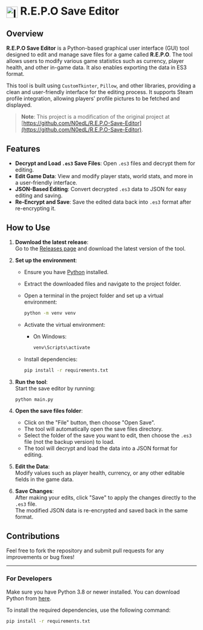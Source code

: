 # <img src="./icon.ico" alt="Icon" width="30" style="vertical-align: middle;"> R.E.P.O Save Editor


## Overview

**R.E.P.O Save Editor** is a Python-based graphical user interface (GUI) tool designed to edit and manage save files for a game called **R.E.P.O**. The tool allows users to modify various game statistics such as currency, player health, and other in-game data. It also enables exporting the data in ES3 format.

This tool is built using `CustomTkinter`, `Pillow`, and other libraries, providing a clean and user-friendly interface for the editing process. It supports Steam profile integration, allowing players' profile pictures to be fetched and displayed.

> **Note**: This project is a modification of the original project at [https://github.com/N0edL/R.E.P.O-Save-Editor](https://github.com/N0edL/R.E.P.O-Save-Editor).

## Features

- **Decrypt and Load `.es3` Save Files**: Open `.es3` files and decrypt them for editing.
- **Edit Game Data**: View and modify player stats, world stats, and more in a user-friendly interface.
- **JSON-Based Editing**: Convert decrypted `.es3` data to JSON for easy editing and saving.
- **Re-Encrypt and Save**: Save the edited data back into `.es3` format after re-encrypting it.


## How to Use  

1. **Download the latest release**:  
   Go to the [Releases page](https://github.com/thaovd/R.E.P.O-Save-Editor/releases) and download the latest version of the tool.  

2. **Set up the environment**:  
   - Ensure you have [Python](https://www.python.org/downloads/) installed.  
   - Extract the downloaded files and navigate to the project folder.  
   - Open a terminal in the project folder and set up a virtual environment:  
     ```sh
     python -m venv venv
     ```
   - Activate the virtual environment:  
     - On Windows:  
       ```sh
       venv\Scripts\activate
       ```
   
   - Install dependencies:  
     ```sh
     pip install -r requirements.txt
     ```

3. **Run the tool**:  
   Start the save editor by running:  
   ```sh
   python main.py
   ```

4. **Open the save files folder**:  
   - Click on the "File" button, then choose "Open Save".  
   - The tool will automatically open the save files directory.  
   - Select the folder of the save you want to edit, then choose the `.es3` file (not the backup version) to load.  
   - The tool will decrypt and load the data into a JSON format for editing.  

5. **Edit the Data**:  
   Modify values such as player health, currency, or any other editable fields in the game data.  

6. **Save Changes**:  
   After making your edits, click "Save" to apply the changes directly to the `.es3` file.  
   The modified JSON data is re-encrypted and saved back in the same format.  


## Contributions

Feel free to fork the repository and submit pull requests for any improvements or bug fixes!

---


### For Developers

Make sure you have Python 3.8 or newer installed. You can download Python from [here](https://www.python.org/downloads/).

To install the required dependencies, use the following command:

```bash
pip install -r requirements.txt
